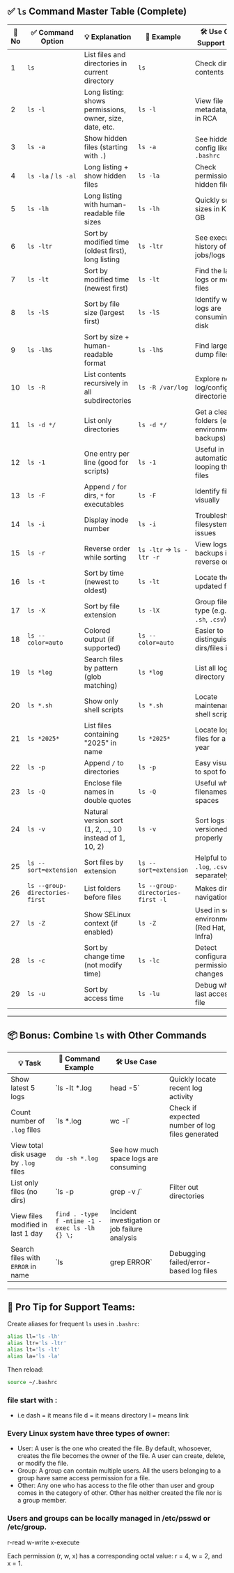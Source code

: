 ## ✅ `ls` Command Master Table (Complete)

| 🔢 No | ✅ Command Option               | 💡 Explanation                                           | 📁 Example                        | 🛠️ Use Case in Support Domain                            |
| ----- | ------------------------------ | -------------------------------------------------------- | --------------------------------- | --------------------------------------------------------- |
| 1     | `ls`                           | List files and directories in current directory          | `ls`                              | Check directory contents                                  |
| 2     | `ls -l`                        | Long listing: shows permissions, owner, size, date, etc. | `ls -l`                           | View file metadata, useful in RCA                         |
| 3     | `ls -a`                        | Show hidden files (starting with `.`)                    | `ls -a`                           | See hidden config like `.env`, `.bashrc`                  |
| 4     | `ls -la` / `ls -al`            | Long listing + show hidden files                         | `ls -la`                          | Check permissions of hidden files                         |
| 5     | `ls -lh`                       | Long listing with human-readable file sizes              | `ls -lh`                          | Quickly see file sizes in KB, MB, GB                      |
| 6     | `ls -ltr`                      | Sort by modified time (oldest first), long listing       | `ls -ltr`                         | See execution history of batch jobs/logs                  |
| 7     | `ls -lt`                       | Sort by modified time (newest first)                     | `ls -lt`                          | Find the latest logs or modified files                    |
| 8     | `ls -lS`                       | Sort by file size (largest first)                        | `ls -lS`                          | Identify which logs are consuming most disk               |
| 9     | `ls -lhS`                      | Sort by size + human-readable format                     | `ls -lhS`                         | Find large log or dump files                              |
| 10    | `ls -R`                        | List contents recursively in all subdirectories          | `ls -R /var/log`                  | Explore nested log/config directories                     |
| 11    | `ls -d */`                     | List only directories                                    | `ls -d */`                        | Get a clean list of folders (e.g., environments, backups) |
| 12    | `ls -1`                        | One entry per line (good for scripts)                    | `ls -1`                           | Useful in automation or looping through files             |
| 13    | `ls -F`                        | Append `/` for dirs, `*` for executables                 | `ls -F`                           | Identify file types visually                              |
| 14    | `ls -i`                        | Display inode number                                     | `ls -i`                           | Troubleshoot filesystem/link issues                       |
| 15    | `ls -r`                        | Reverse order while sorting                              | `ls -ltr` → `ls -ltr -r`          | View logs or backups in reverse order                     |
| 16    | `ls -t`                        | Sort by time (newest to oldest)                          | `ls -lt`                          | Locate the latest updated file/log                        |
| 17    | `ls -X`                        | Sort by file extension                                   | `ls -lX`                          | Group files by type (e.g., `.log`, `.sh`, `.csv`)         |
| 18    | `ls --color=auto`              | Colored output (if supported)                            | `ls --color=auto`                 | Easier to distinguish dirs/files in SSH                   |
| 19    | `ls *log`                      | Search files by pattern (glob matching)                  | `ls *log`                         | List all log files in directory                           |
| 20    | `ls *.sh`                      | Show only shell scripts                                  | `ls *.sh`                         | Locate maintenance/cron shell scripts                     |
| 21    | `ls *2025*`                    | List files containing "2025" in name                     | `ls *2025*`                       | Locate logs or files for a specific year                  |
| 22    | `ls -p`                        | Append `/` to directories                                | `ls -p`                           | Easy visual way to spot folders                           |
| 23    | `ls -Q`                        | Enclose file names in double quotes                      | `ls -Q`                           | Useful when filenames contain spaces                      |
| 24    | `ls -v`                        | Natural version sort (1, 2, ..., 10 instead of 1, 10, 2) | `ls -v`                           | Sort logs with versioned names properly                   |
| 25    | `ls --sort=extension`          | Sort files by extension                                  | `ls --sort=extension`             | Helpful to see `.log`, `.csv`, `.conf` separately         |
| 26    | `ls --group-directories-first` | List folders before files                                | `ls --group-directories-first -l` | Makes directory navigation clearer                        |
| 27    | `ls -Z`                        | Show SELinux context (if enabled)                        | `ls -Z`                           | Used in secure environments (Red Hat, Banking Infra)      |
| 28    | `ls -c`                        | Sort by change time (not modify time)                    | `ls -lc`                          | Detect configuration or permission changes                |
| 29    | `ls -u`                        | Sort by access time                                      | `ls -lu`                          | Debug who/when last accessed a file                       |

---

## 📦 Bonus: Combine `ls` with Other Commands

| 💡 Task                               | 🔧 Command Example                            | 🛠️ Use Case                                   |                                                 |
| ------------------------------------- | --------------------------------------------- | ---------------------------------------------- | ----------------------------------------------- |
| Show latest 5 logs                    | \`ls -lt \*.log                               | head -5\`                                      | Quickly locate recent log activity              |
| Count number of `.log` files          | \`ls \*.log                                   | wc -l\`                                        | Check if expected number of log files generated |
| View total disk usage by `.log` files | `du -sh *.log`                                | See how much space logs are consuming          |                                                 |
| List only files (no dirs)             | \`ls -p                                       | grep -v /\`                                    | Filter out directories                          |
| View files modified in last 1 day     | `find . -type f -mtime -1 -exec ls -lh {} \;` | Incident investigation or job failure analysis |                                                 |
| Search files with `ERROR` in name     | \`ls                                          | grep ERROR\`                                   | Debugging failed/error-based log files          |

---

## 🧠 Pro Tip for Support Teams:

Create aliases for frequent `ls` uses in `.bashrc`:

```bash
alias ll='ls -lh'
alias ltr='ls -ltr'
alias lt='ls -lt'
alias la='ls -la'
```

Then reload:

```bash
source ~/.bashrc
```



### file start with :
- i.e dash = it means file   d = it means directory   l = means link


### Every Linux system have three types of owner:
   - User: A user is the one who created the file. By default, whosoever, creates the file becomes the owner of the file. A user can create, delete, or modify the file.
   - Group: A group can contain multiple users. All the users belonging to a group have same access permission for a file.
   - Other: Any one who has access to the file other than user and group comes in the category of other. Other has neither created the file nor is a group member.

### Users and groups can be locally managed in /etc/psswd or /etc/group.

r-read       w-write        x-execute

Each permission (r, w, x) has a corresponding octal value: r = 4, w = 2, and x = 1.
